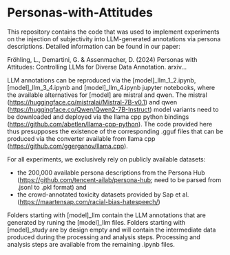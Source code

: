 # Personas-with-Attitudes
This repository contains the code that was used to implement experiments on the injection of subjectivity into LLM-generated annotations via persona descriptions. Detailed information can be found in our paper:

Fröhling, L., Demartini, G. & Assenmacher, D. (2024) Personas with Attitudes: Controlling LLMs for Diverse Data Annotation. arxiv...

LLM annotations can be reproduced via the [model]_llm_1_2.ipynb, [model]_llm_3_4.ipynb and [model]_llm_4.ipynb jupyter notebooks, where the available alternatives for [model] are mistral and qwen.
The mistral (https://huggingface.co/mistralai/Mistral-7B-v0.1) and qwen (https://huggingface.co/Qwen/Qwen2-7B-Instruct) model variants need to be downloaded and deployed via the llama cpp python bindings (https://github.com/abetlen/llama-cpp-python). The code provided here thus presupposes the existence of the corresponding .gguf files that can be produced via the converter available from llama cpp (https://github.com/ggerganov/llama.cpp).

For all experiments, we exclusively rely on publicly available datasets:
- the 200,000 available persona descriptions from the Persona Hub (https://github.com/tencent-ailab/persona-hub; need to be parsed from .jsonl to .pkl format) and
- the crowd-annotated toxicity datasets provided by Sap et al. (https://maartensap.com/racial-bias-hatespeech/)

Folders starting with [model]_llm contain the LLM annotations that are generated by runing the [model]_llm files. Folders starting with [model]_study are by design empty and will contain the intermediate data produced during the processing and analysis steps. Processing and analysis steps are available from the remaining .ipynb files.
